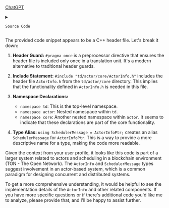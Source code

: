 [ChatGPT](https://chat.openai.com/c/afe83f38-447f-49db-84f9-49e656ca987b)

<details>
  <summary>

    Source Code

  </summary>
  
```cpp

#pragma once

#include "td/actor/core/ActorInfo.h"

namespace td {
namespace actor {
namespace core {
using SchedulerMessage = ActorInfoPtr;
}  // namespace core
}  // namespace actor
}  // namespace td


  ```
</details>

The provided code snippet appears to be a C++ header file. Let's break it down:

1. **Header Guard:** `#pragma once` is a preprocessor directive that ensures the header file is included only once in a translation unit. It's a modern alternative to traditional header guards.

2. **Include Statement:** `#include "td/actor/core/ActorInfo.h"` includes the header file `ActorInfo.h` from the `td/actor/core` directory. This implies that the functionality defined in `ActorInfo.h` is needed in this file.

3. **Namespace Declarations:**
    - `namespace td`: This is the top-level namespace.
    - `namespace actor`: Nested namespace within `td`.
    - `namespace core`: Another nested namespace within `actor`. It seems to indicate that these declarations are part of the core functionality.

4. **Type Alias:** `using SchedulerMessage = ActorInfoPtr;` creates an alias `SchedulerMessage` for `ActorInfoPtr`. This is a way to provide a more descriptive name for a type, making the code more readable.

Given the context from your user profile, it looks like this code is part of a larger system related to actors and scheduling in a blockchain environment (TON - The Open Network). The `ActorInfo` and `SchedulerMessage` types suggest involvement in an actor-based system, which is a common paradigm for designing concurrent and distributed systems.

To get a more comprehensive understanding, it would be helpful to see the implementation details of the `ActorInfo` and other related components. If you have more specific questions or if there's additional code you'd like me to analyze, please provide that, and I'll be happy to assist further.
